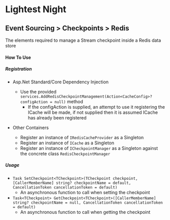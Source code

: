 # Lightest Night
## Event Sourcing > Checkpoints > Redis

The elements required to manage a Stream checkpoint inside a Redis data store

#### How To Use
##### Registration
* Asp.Net Standard/Core Dependency Injection
  * Use the provided `services.AddRedisCheckpointManagement(Action<CacheConfig>? configAction = null)` method
    * If the configAction is supplied, an attempt to use it registering the ICache will be made, if not supplied then it is assumed ICache has already been registered

* Other Containers
  * Register an instance of `IRedisCacheProvider` as a Singleton
  * Register an instance of `ICache` as a Singleton
  * Register an instance of `ICheckpointManager` as a Singleton against the concrete class `RedisCheckpointManager`

##### Usage
* `Task SetCheckpoint<TCheckpoint>(TCheckpoint checkpoint, [CallerMemberName] string? checkpointName = default, CancellationToken cancellationToken = default)`
  * An asynchronous function to call when setting the checkpoint
* `Task<TCheckpoint> GetCheckpoint<TCheckpoint>([CallerMemberName] string? checkpointName = null, CancellationToken cancellationToken = default)`
  * An asynchronous function to call when getting the checkpoint